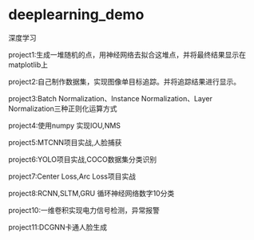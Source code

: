# deeplearning_demo
深度学习

project1:生成一堆随机的点，用神经网络去拟合这堆点，并将最终结果显示在matplotlib上

project2:自己制作数据集，实现图像单目标追踪。并将追踪结果进行显示。

project3:Batch Normalization、Instance Normalization、Layer Normalization三种正则化运算方式

project4:使用numpy 实现IOU,NMS

project5:MTCNN项目实战,人脸捕获

project6:YOLO项目实战,COCO数据集分类识别

project7:Center Loss,Arc Loss项目实战

project8:RCNN,SLTM,GRU 循环神经网络数字10分类

project10:一维卷积实现电力信号检测，异常报警

project11:DCGNN卡通人脸生成

